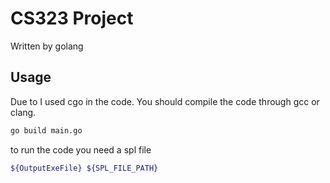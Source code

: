 # CS323 Project 

Written by golang 


## Usage

Due to I used cgo in the code. You should compile the code through gcc or clang.

```bash
go build main.go
```

to run the code you need a spl file
```bash
${OutputExeFile} ${SPL_FILE_PATH}
```